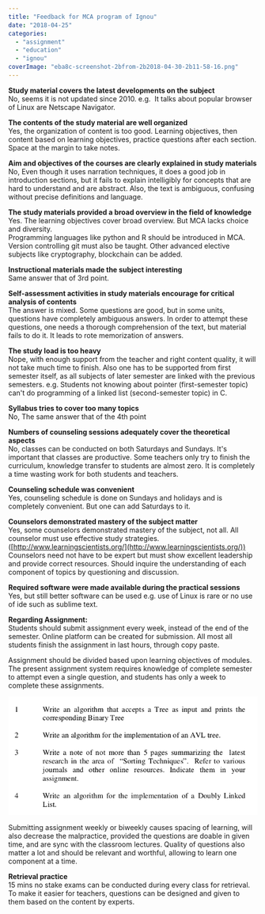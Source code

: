 ```yaml
---
title: "Feedback for MCA program of Ignou"
date: "2018-04-25"
categories: 
  - "assignment"
  - "education"
  - "ignou"
coverImage: "eba8c-screenshot-2bfrom-2b2018-04-30-2b11-58-16.png"
---
```


**Study material covers the latest developments on the subject**  
No, seems it is not updated since 2010. e.g.  It talks about popular browser of Linux are Netscape Navigator.  
  
**The contents of the study material are well organized**  
Yes, the organization of content is too good. Learning objectives, then content based on learning objectives, practice questions after each section. Space at the margin to take notes.  
  
**Aim and objectives of the courses are clearly explained in study materials**  
No, Even though it uses narration techniques, it does a good job in introduction sections, but it fails to explain intelligibly for concepts that are hard to understand and are abstract. Also, the text is ambiguous, confusing without precise definitions and language.  
  
**The study materials provided a broad overview in the field of knowledge**  
Yes. The learning objectives cover broad overview. But MCA lacks choice and diversity.  
Programming languages like python and R should be introduced in MCA. Version controlling git must also be taught. Other advanced elective subjects like cryptography, blockchain can be added.  
  
**Instructional materials made the subject interesting**  
Same answer that of 3rd point.  
  
**Self-assessment activities in study materials encourage for critical analysis of contents**  
The answer is mixed. Some questions are good, but in some units, questions have completely ambiguous answers. In order to attempt these questions, one needs a thorough comprehension of the text, but material fails to do it. It leads to rote memorization of answers.  
  
**The study load is too heavy**  
Nope, with enough support from the teacher and right content quality, it will not take much time to finish. Also one has to be supported from first semester itself, as all subjects of later semester are linked with the previous semesters. e.g. Students not knowing about pointer (first-semester topic) can't do programming of a linked list (second-semester topic) in C.  
  
**Syllabus tries to cover too many topics**  
No, The same answer that of the 4th point  
  
**Numbers of counseling sessions adequately cover the theoretical aspects**  
No, classes can be conducted on both Saturdays and Sundays. It's important that classes are productive. Some teachers only try to finish the curriculum, knowledge transfer to students are almost zero. It is completely a time wasting work for both students and teachers.  
  
**Counseling schedule was convenient**  
Yes, counseling schedule is done on Sundays and holidays and is completely convenient. But one can add Saturdays to it.  
  
**Counselors demonstrated mastery of the subject matter**  
Yes, some counselors demonstrated mastery of the subject, not all. All counselor must use effective study strategies. ([http://www.learningscientists.org/](http://www.learningscientists.org/)) Counselors need not have to be expert but must show excellent leadership and provide correct resources. Should inquire the understanding of each component of topics by questioning and discussion.  
  
**Required software were made available during the practical sessions**  
Yes, but still better software can be used e.g. use of Linux is rare or no use of ide such as sublime text.  
  
**Regarding Assignment:**  
Students should submit assignment every week, instead of the end of the semester. Online platform can be created for submission. All most all students finish the assignment in last hours, through copy paste.  
  
Assignment should be divided based upon learning objectives of modules. The present assignment system requires knowledge of complete semester to attempt even a single question, and students has only a week to complete these assignments.  
  

[![](images/eba8c-screenshot-2bfrom-2b2018-04-30-2b11-58-16.png)](http://iambrainstorming.files.wordpress.com/2018/04/eba8c-screenshot-2bfrom-2b2018-04-30-2b11-58-16.png)

  

  
Submitting assignment weekly or biweekly causes spacing of learning, will also decrease the malpractice, provided the questions are doable in given time, and are sync with the classroom lectures. Quality of questions also matter a lot and should be relevant and worthful, allowing to learn one component at a time.  
  
  
**Retrieval practice**  
15 mins no stake exams can be conducted during every class for retrieval. To make it easier for teachers, questions can be designed and given to them based on the content by experts.
